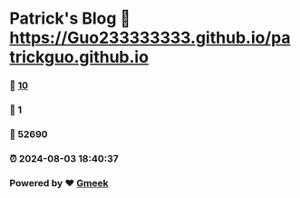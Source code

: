 # Patrick's Blog :link: https://Guo233333333.github.io/patrickguo.github.io 
### :page_facing_up: [10](https://Guo233333333.github.io/patrickguo.github.io/tag.html) 
### :speech_balloon: 1 
### :hibiscus: 52690 
### :alarm_clock: 2024-08-03 18:40:37 
### Powered by :heart: [Gmeek](https://github.com/Meekdai/Gmeek)
